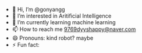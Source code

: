 - 👋 Hi, I’m @gonyangg
- 👀 I’m interested in Aritificial Intelligence
- 🌱 I’m currently learning machine learning
- 📫 How to reach me 9769dyyshappy@naver.com
- 😄 Pronouns: kind robot? maybe
- ⚡ Fun fact: 

<!---
gonyangg/gonyangg is a ✨ special ✨ repository because its `README.md` (this file) appears on your GitHub profile.
You can click the Preview link to take a look at your changes.
--->
